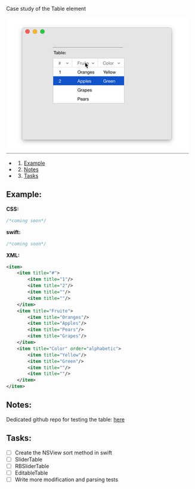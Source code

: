 Case study of the Table element<!--more-->

<img width="490" alt="img" src="https://raw.githubusercontent.com/stylekit/img/master/table_1.mov.gif">
 
- 1. [Example](#example) 
- 2. [Notes](#notes) 
- 3. [Tasks](#tasks) 

## Example:

**CSS:**  
  
```css
/*coming soon*/
```

**swift:**  
  
```swift
/*coming soon*/
```

**XML:** 

```xml
<item>
	<item title="#">
		<item title="1"/>
		<item title="2"/>
		<item title=""/>
		<item title=""/>
	</item>
	<item title="Fruite">
		<item title="Oranges"/>
		<item title="Apples"/>
		<item title="Pears"/>
		<item title="Grapes"/>
	</item>
	<item title="Color" order="alphabetic">
		<item title="Yellow"/>
		<item title="Green"/>
		<item title=""/>
		<item title=""/>
	</item>
</item>
```

## Notes:

Dedicated github repo for testing the table: [here](https://github.com/eonist/Table) 

## Tasks:
- [ ] Create the NSView sort method in swift
- [ ] SliderTable
- [ ] RBSliderTable
- [ ] EditableTable
- [ ] Write more modification and parsing tests